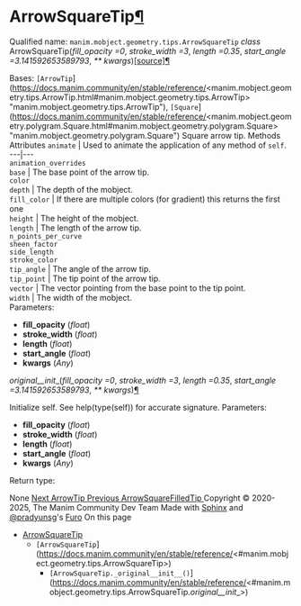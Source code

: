 # ArrowSquareTip[¶](https://docs.manim.community/en/stable/reference/<#arrowsquaretip> "Link to this heading")
Qualified name: `manim.mobject.geometry.tips.ArrowSquareTip`
_class_ ArrowSquareTip(_fill_opacity =0_, _stroke_width =3_, _length =0.35_, _start_angle =3.141592653589793_, _** kwargs_)[[source]](https://docs.manim.community/en/stable/reference/<../_modules/manim/mobject/geometry/tips.html#ArrowSquareTip>)[¶](https://docs.manim.community/en/stable/reference/<#manim.mobject.geometry.tips.ArrowSquareTip> "Link to this definition")
    
Bases: `[ArrowTip`](https://docs.manim.community/en/stable/reference/<manim.mobject.geometry.tips.ArrowTip.html#manim.mobject.geometry.tips.ArrowTip> "manim.mobject.geometry.tips.ArrowTip"), `[Square`](https://docs.manim.community/en/stable/reference/<manim.mobject.geometry.polygram.Square.html#manim.mobject.geometry.polygram.Square> "manim.mobject.geometry.polygram.Square")
Square arrow tip.
Methods
Attributes
`animate` | Used to animate the application of any method of `self`.  
---|---  
`animation_overrides`  
`base` | The base point of the arrow tip.  
`color`  
`depth` | The depth of the mobject.  
`fill_color` | If there are multiple colors (for gradient) this returns the first one  
`height` | The height of the mobject.  
`length` | The length of the arrow tip.  
`n_points_per_curve`  
`sheen_factor`  
`side_length`  
`stroke_color`  
`tip_angle` | The angle of the arrow tip.  
`tip_point` | The tip point of the arrow tip.  
`vector` | The vector pointing from the base point to the tip point.  
`width` | The width of the mobject.  
Parameters:
    
  * **fill_opacity** (_float_)
  * **stroke_width** (_float_)
  * **length** (_float_)
  * **start_angle** (_float_)
  * **kwargs** (_Any_)


_original__init__(_fill_opacity =0_, _stroke_width =3_, _length =0.35_, _start_angle =3.141592653589793_, _** kwargs_)[¶](https://docs.manim.community/en/stable/reference/<#manim.mobject.geometry.tips.ArrowSquareTip._original__init__> "Link to this definition")
    
Initialize self. See help(type(self)) for accurate signature.
Parameters:
    
  * **fill_opacity** (_float_)
  * **stroke_width** (_float_)
  * **length** (_float_)
  * **start_angle** (_float_)
  * **kwargs** (_Any_)


Return type:
    
None
[ Next ArrowTip ](https://docs.manim.community/en/stable/reference/<manim.mobject.geometry.tips.ArrowTip.html>) [ Previous ArrowSquareFilledTip ](https://docs.manim.community/en/stable/reference/<manim.mobject.geometry.tips.ArrowSquareFilledTip.html>)
Copyright © 2020-2025, The Manim Community Dev Team 
Made with [Sphinx](https://docs.manim.community/en/stable/reference/<https:/www.sphinx-doc.org/>) and [@pradyunsg](https://docs.manim.community/en/stable/reference/<https:/pradyunsg.me>)'s [Furo](https://docs.manim.community/en/stable/reference/<https:/github.com/pradyunsg/furo>)
On this page 
  * [ArrowSquareTip](https://docs.manim.community/en/stable/reference/<#>)
    * `[ArrowSquareTip`](https://docs.manim.community/en/stable/reference/<#manim.mobject.geometry.tips.ArrowSquareTip>)
      * `[ArrowSquareTip._original__init__()`](https://docs.manim.community/en/stable/reference/<#manim.mobject.geometry.tips.ArrowSquareTip._original__init__>)


